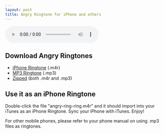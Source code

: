 ```yaml
---
layout: post
title: Angry Ringtone for iPhone and others
---
```


<audio controls>
  <source src="https://cdn.oinam.com/audio/angry-ring-ring.mp3" type="audio/mpeg">
  No Audio Support!
</audio>

## Download Angry Ringtones

- [iPhone Ringtone](https://cdn.oinam.com/audio/angry-ring-ring.m4r) (.m4r)
- [MP3 Ringtone](https://cdn.oinam.com/audio/angry-ring-ring.mp3) (.mp3)
- [Zipped](https://cdn.oinam.com/zip/angry-ring-ring.zip) (both .m4r and .mp3)

## Use it as an iPhone Ringtone

Double-click the file "angry-ring-ring.m4r" and it should import into your iTunes as an iPhone Ringtone. Sync your iPhone with iTunes. Enjoy!

For other mobile phones, please refer to your phone manual on using .mp3 files as ringtones.
